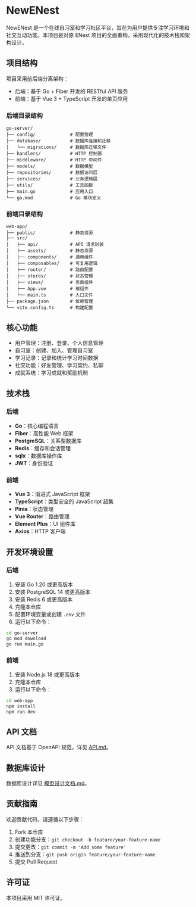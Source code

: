 # NewENest

NewENest 是一个在线自习室和学习社区平台，旨在为用户提供专注学习环境和社交互动功能。本项目是对原 ENest 项目的全面重构，采用现代化的技术栈和架构设计。

## 项目结构

项目采用前后端分离架构：

- 后端：基于 Go + Fiber 开发的 RESTful API 服务
- 前端：基于 Vue 3 + TypeScript 开发的单页应用

### 后端目录结构

```
go-server/
├── config/             # 配置管理
├── database/           # 数据库连接和迁移
│   └── migrations/     # 数据库迁移文件
├── handlers/           # HTTP 控制器
├── middleware/         # HTTP 中间件
├── models/             # 数据模型
├── repositories/       # 数据访问层
├── services/           # 业务逻辑层
├── utils/              # 工具函数
├── main.go             # 应用入口
└── go.mod              # Go 模块定义
```

### 前端目录结构

```
web-app/
├── public/             # 静态资源
├── src/
│   ├── api/            # API 请求封装
│   ├── assets/         # 静态资源
│   ├── components/     # 通用组件
│   ├── composables/    # 可复用逻辑
│   ├── router/         # 路由配置
│   ├── stores/         # 状态管理
│   ├── views/          # 页面组件
│   ├── App.vue         # 根组件
│   └── main.ts         # 入口文件
├── package.json        # 依赖管理
└── vite.config.ts      # 构建配置
```

## 核心功能

- 用户管理：注册、登录、个人信息管理
- 自习室：创建、加入、管理自习室
- 学习记录：记录和统计学习时间数据
- 社交功能：好友管理、学习契约、私聊
- 成就系统：学习成就和奖励机制

## 技术栈

### 后端

- **Go**：核心编程语言
- **Fiber**：高性能 Web 框架
- **PostgreSQL**：关系型数据库
- **Redis**：缓存和会话管理
- **sqlx**：数据库操作库
- **JWT**：身份验证

### 前端

- **Vue 3**：渐进式 JavaScript 框架
- **TypeScript**：类型安全的 JavaScript 超集
- **Pinia**：状态管理
- **Vue Router**：路由管理
- **Element Plus**：UI 组件库
- **Axios**：HTTP 客户端

## 开发环境设置

### 后端

1. 安装 Go 1.20 或更高版本
2. 安装 PostgreSQL 14 或更高版本
3. 安装 Redis 6 或更高版本
4. 克隆本仓库
5. 配置环境变量或创建 `.env` 文件
6. 运行以下命令：

```bash
cd go-server
go mod download
go run main.go
```

### 前端

1. 安装 Node.js 18 或更高版本
2. 克隆本仓库
3. 运行以下命令：

```bash
cd web-app
npm install
npm run dev
```

## API 文档

API 文档基于 OpenAPI 规范，详见 [API.md](API.md)。

## 数据库设计

数据库设计详见 [模型设计文档.md](模型设计文档.md)。

## 贡献指南

欢迎贡献代码，请遵循以下步骤：

1. Fork 本仓库
2. 创建功能分支：`git checkout -b feature/your-feature-name`
3. 提交更改：`git commit -m 'Add some feature'`
4. 推送到分支：`git push origin feature/your-feature-name`
5. 提交 Pull Request

## 许可证

本项目采用 MIT 许可证。 